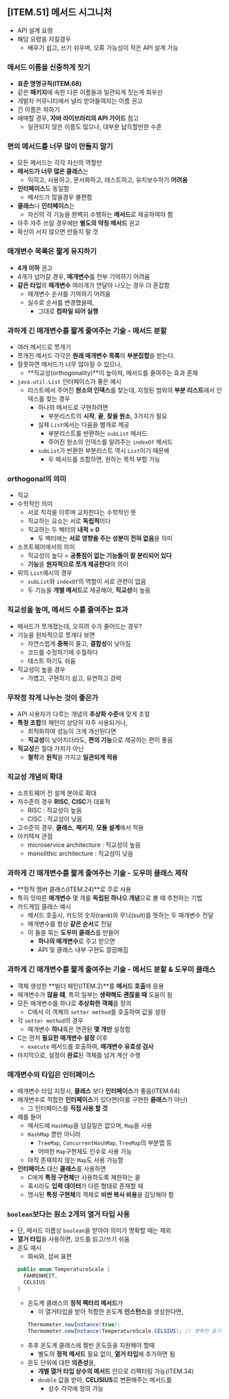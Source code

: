 ## [ITEM.51] 메서드 시그니처
- API 설계 요령
- 해당 요령을 지킬경우
  - 배우기 쉽고, 쓰기 쉬우며, 오류 가능성이 적은 API 설계 가능

### 메서드 이름을 신중하게 짓기
- **표준 명명규칙(ITEM.68)**
- 같은 **패키지**에 속한 다른 이름들과 일관되게 짓는게 최우선
- 개발자 커뮤니티에서 널리 받아들여지는 이름 권고
- 긴 이름은 피하기
- 애매할 경우, **자바 라이브러리의 API 가이드** 참고
  - 일관되지 않은 이름도 많으나, 대부분 납득할만한 수준

### 편의 메서드를 너무 많이 만들지 말기
- 모든 메서드는 각각 자신의 역할만
- **메서드가 너무 많은 클래스**는
  - 익히고, 사용하고, 문서화하고, 테스트하고, 유지보수하기 **어려움**
- **인터페이스**도 동일함
  - 메서드가 많을경우 불편함
- **클래스**나 **인터페이스**는
  - 자신의 각 기능을 완벽히 수행하는 **메서드**로 제공하여야 함
- 아주 자주 쓰일 경우에만 **별도의 약칭 메서드** 권고
- 확신이 서지 않으면 만들지 말 것

### 매개변수 목록은 짧게 유지하기
- **4개 이하** 권고
- 4개가 넘어갈 경우, **매개변수**를 전부 기억하기 어려움
- **같은 타입**의 **매개변수** 여러개가 연달아 나오는 경우 더 혼잡함
  - 매개변수 순서를 기억하기 어려움
  - 실수로 순서를 변경했을때,
    - 그대로 **컴파일 되어 실행**

### 과하게 긴 매개변수를 짧게 줄여주는 기술 - 메서드 분할
- 여러 메서드로 쪼개기
- 쪼개진 메서드 각각은 **원래 매개변수 목록**의 **부분집합**을 받는다.
- 잘못하면 메서드가 너무 많아질 수 있으나,
  - **직교성(orthogonality)**이 높아져, 메서드를 줄여주는 효과 존재
- `java.util.List` 인터페이스가 좋은 예시
  - 리스트에서 주어진 **원소의 인덱스**를 찾는데, 지정된 범위의 **부분 리스트**에서 인덱스를 찾는 경우
    - 하나의 메서드로 구현하려면
      - 부분리스트의 **시작**, **끝**, **찾을 원소**, 3가지가 필요
    - 실제 `List`에서는 다음을 별개로 제공
      - 부분리스트를 반환하는 `subList` 메서드
      - 주어진 원소의 인덱스를 알려주는 `indexOf` 메서드
    - `subList`가 반환한 부분리스트 역시 `List`이기 때문에
      - 두 메서드를 조합하면, 원하는 목적 부합 가능

### orthogonal의 의미
- 직교
- 수학적인 의미
  - 서로 직각을 이루며 교차한다는 수학적인 뜻
  - 직교하는 요소는 서로 **독립적**이다
  - 직교하는 두 벡터의 **내적 = 0**
    - 두 벡터에는 **서로 영향을 주는 성분이 전혀 없음**을 의미
- 소프트웨어에서의 의미
  - 직교성이 높다 = **공통점이 없는 기능들이 잘 분리되어 있다**
  - **기능**을 **원자적으로 쪼개 제공한다**의 의미
- 위의 `List`예시의 경우
  - `subList`와 `indexOf`의 역할이 서로 관련이 없음
  - 두 기능을 **개별 메서드**로 제공해야, **직교성**이 높음

### 직교성을 높여, 메서드 수를 줄여주는 효과
- 메서드가 쪼개졌는데, 오히려 수가 줄어드는 경우?
- 기능을 원자적으로 쪼개다 보면
  - 자연스럽게 **중복**이 줄고, **결합성**이 낮아짐
  - 코드를 수정하기에 수월하다
  - 테스트 하기도 쉬움
- 직교성이 높을 경우
  - 가볍고, 구현하기 쉽고, 유연하고 강력

### 무작정 작게 나누는 것이 좋은가
- API 사용자가 다루는 개념의 **추상화 수준**에 맞게 조절
- **특정 조합**의 패턴이 상당히 자주 사용되거나,
  - 최적화하여 성능이 크게 개선된다면
  - **직교성**이 낮아지더라도, **편의 기능**으로 제공하는 편이 좋음
- **직교성**은 절대 가치가 아닌
  - **철학**과 **원칙**을 가지고 **일관되게 적용**

### 직교성 개념의 확대
- 소프트웨어 전 설계 분야로 확대
- 저수준의 경우 **RISC**, **CISC**가 대표적
  - RISC : 직교성이 높음
  - CISC : 직교성이 낮음
- 고수준의 경우, **클래스**, **패키지**, **모듈 설계**에서 적용
- 아키텍쳐 관점
  - microservice architecture : 직교성이 높음
  - monolithic architecture : 직교성이 낮음

### 과하게 긴 매개변수를 짧게 줄여주는 기술 - 도우미 클래스 제작
- **정적 멤버 클래스(ITEM.24)**로 주로 사용
- 특히 잇따른 **매개변수** 몇 개를 **독립된 하나으 개념**으로 볼 때 추천하는 기법
- 카드게임 클래스 예시
  - 메서드 호출시, 카드의 숫자(rank)와 무늬(suit)를 뜻하는 두 매개변수 전달
  - 매개변수를 항상 **같은 순서**로 전달
  - 이 둘을 묶는 **도우미 클래스**를 만들어
    - **하나의 매개변수**로 주고 받으면
    - API 및 클래스 내부 구현도 깔끔해짐

### 과하게 긴 매개변수를 짧게 줄여주는 기술 - 메서드 분할 & 도우미 클래스
- 객체 생성한 **빌더 패턴(ITEM.2)**를 **메서드 호출**에 응용
- 매개변수가 **많을 떄**, 특히 일부는 **생략해도 괜찮을 때** 도움이 됨
- 모든 매개변수를 하나로 **추상화한 객체**를 정의
  - C에서 이 객체의 `setter method`를 호출하여 값을 설정
- 각 `setter method`의 경우
  - 매개변수 **하나**혹은 연관된 **몇 개만** 설정함
- C는 먼저 **필요한 매개변수 설정** 이후
  - `execute` 메서드를 호출하여, **매개변수 유효성 검사**
- 마지막으로, 설정이 **완료**된 객체를 넘겨 계산 수행

### 매개변수의 타입은 인터페이스
- 매개변수 타입 지정시, **클래스** 보다 **인터페이스**가 좋음(ITEM.64)
- 매개변수로 적합한 **인터페이스**가 있다면(이를 구현한 **클래스**가 아닌)
  - 그 인터페이스를 **직접 사용 할 것**
- 예를 들어
  - 메서드에 `HashMap`을 넘길일은 없으며, `Map`을 사용
  - `HashMap` 뿐만 아니라
    - `TreeMap`, `ConcurrentHashMap`, `TreeMap`의 부분맵 등
    - 어떠한 `Map`구현체도 인수로 사용 가능
  - 아직 존재하지 않는 `Map`도 사용 가능함
- **인터페이스** 대신 **클래스**를 사용하면
  - C에게 **특정 구현체**만 사용하도록 제한하는 꼴
  - 혹시라도 **입력 데이터**가 다른 형태로 존재할 때
  - 명시된 **특정 구현체**의 객체로 **비싼 복사 비용**을 감당해야 함

### `boolean`보다는 원소 2개의 열거 타입 사용
- 단, 메서드 이름상 `boolean`을 받아야 의미가 명확할 때는 제외
- **열거 타입**을 사용하면, 코드를 읽고/쓰기 쉬움
- 온도 예시
  - 화씨와, 섭씨 표현
  ```java
  public enum TemperatureScale {
    FAHRENHEIT,
    CELSIUS
  }
  ```
  - 온도계 클래스의 **정적 팩터리 메서드**가
    - 이 열거타입을 받아 적합한 온도계 **인스턴스**를 생성한다면,
    ```java
    Thermometer.newInstance(true);
    Thermometer.newInstance(TemperatureScale.CELSIUS); // 명확한 표기
    ```
  - 추후 온도계 클래스에 켈빈 온도등을 지원해야 할때
    - 별도의 **정적 메서드** 필요 없이, **열거 타입**에 추가하면 됨
  - 온도 단위에 대한 **의존성**을,
    - **개별 열거 타입 상수의 메서드** 안으로 리팩터링 가능(ITEM.34)
    - `double` 값을 받아, **CELISIUS**로 변환해주는 메서드를
      - 상수 각각에 정의 가능